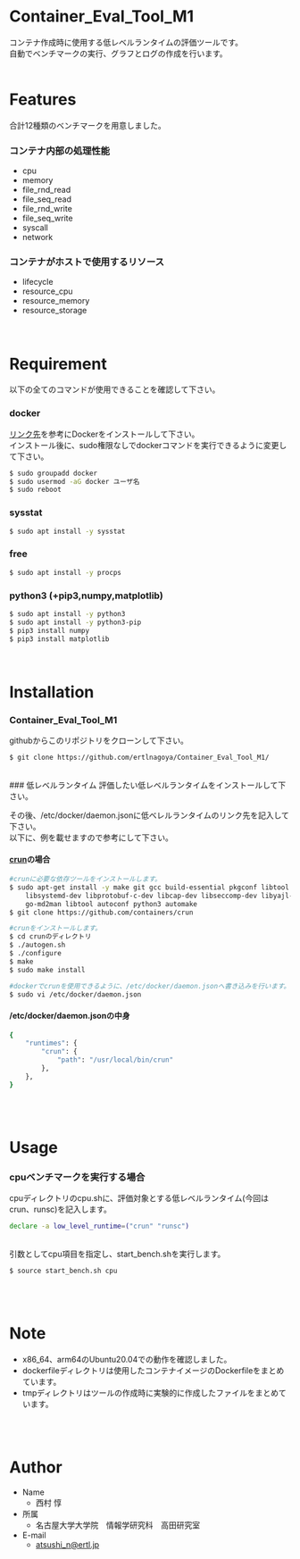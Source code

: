 # Container_Eval_Tool_M1
 
コンテナ作成時に使用する低レベルランタイムの評価ツールです。   
自動でベンチマークの実行、グラフとログの作成を行います。
<br>
<br>

# Features
 
合計12種類のベンチマークを用意しました。

### コンテナ内部の処理性能
* cpu  
* memory
* file_rnd_read
* file_seq_read
* file_rnd_write
* file_seq_write
* syscall
* network
### コンテナがホストで使用するリソース
* lifecycle
* resource_cpu
* resource_memory
* resource_storage
<br>

# Requirement
 
以下の全てのコマンドが使用できることを確認して下さい。

### docker  
[リンク先](https://matsuand.github.io/docs.docker.jp.onthefly/engine/install/ubuntu/)を参考にDockerをインストールして下さい。  
インストール後に、sudo権限なしでdockerコマンドを実行できるように変更して下さい。  
```bash
$ sudo groupadd docker
$ sudo usermod -aG docker ユーザ名
$ sudo reboot
```

### sysstat  
```bash
$ sudo apt install -y sysstat
```

### free  
```bash
$ sudo apt install -y procps
```

### python3 (+pip3,numpy,matplotlib)  
```bash
$ sudo apt install -y python3
$ sudo apt install -y python3-pip
$ pip3 install numpy
$ pip3 install matplotlib
```

<br>

# Installation

### Container_Eval_Tool_M1
githubからこのリポジトリをクローンして下さい。  
```bash
$ git clone https://github.com/ertlnagoya/Container_Eval_Tool_M1/
```
<br>
### 低レベルランタイム
評価したい低レベルランタイムをインストールして下さい。  

その後、/etc/docker/daemon.jsonに低ベレルランタイムのリンク先を記入して下さい。  
以下に、例を載せますので参考にして下さい。

#### [crun](https://github.com/containers/crun)の場合
```bash
#crunに必要な依存ツールをインストールします。
$ sudo apt-get install -y make git gcc build-essential pkgconf libtool \
    libsystemd-dev libprotobuf-c-dev libcap-dev libseccomp-dev libyajl-dev \
    go-md2man libtool autoconf python3 automake
$ git clone https://github.com/containers/crun

#crunをインストールします。
$ cd crunのディレクトリ
$ ./autogen.sh
$ ./configure
$ make
$ sudo make install

#dockerでcrunを使用できるように、/etc/docker/daemon.jsonへ書き込みを行います。
$ sudo vi /etc/docker/daemon.json
```
  
#### /etc/docker/daemon.jsonの中身
```bash
{
    "runtimes": {
        "crun": {
            "path": "/usr/local/bin/crun"
        },
    },
}
```
<br>
<br>

# Usage

### cpuベンチマークを実行する場合 
cpuディレクトリのcpu.shに、評価対象とする低レベルランタイム(今回はcrun、runsc)を記入します。
```bash
declare -a low_level_runtime=("crun" "runsc")
```
<br>
引数としてcpu項目を指定し、start_bench.shを実行します。

```bash
$ source start_bench.sh cpu
```
<br>
<br>

# Note
 
* x86_64、arm64のUbuntu20.04での動作を確認しました。
* dockerfileディレクトリは使用したコンテナイメージのDockerfileをまとめています。  
* tmpディレクトリはツールの作成時に実験的に作成したファイルをまとめています。
<br>
<br>

# Author
 
* Name
	* 西村 惇
* 所属
	* 名古屋大学大学院　情報学研究科　高田研究室　
* E-mail
	* atsushi_n@ertl.jp

